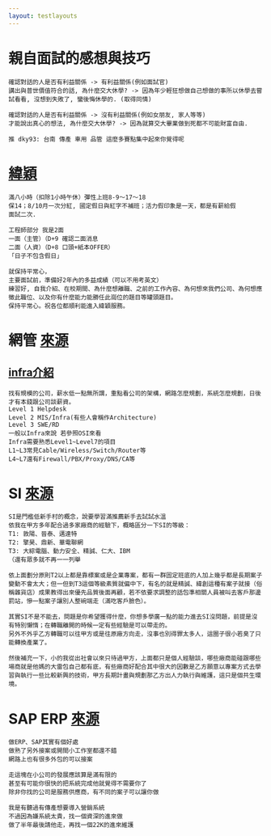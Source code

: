 ```yaml
---
layout: testlayouts
---
```


# 親自面試的感想與技巧
```
確認對話的人是否有利益關係 -> 有利益關係(例如面試官)
講出與普世價值符合的話, 為什麼交大休學? -> 因為年少輕狂想做自己想做的事所以休學去嘗試看看, 沒想到失敗了, 蠻後悔休學的. (取得同情)

確認對話的人是否有利益關係 -> 沒有利益關係(例如女朋友, 家人等等)
才能說出真心的想法, 為什麼交大休學? -> 因為就算交大畢業做到死都不可能財富自由.
```

```
推 dky93: 台南 傳產 車用 品管 這麼多賽點集中起來你覺得呢
```

# [緯穎](https://www.dcard.tw/f/job_search/p/241279265)
```
滿八小時（扣除1小時午休）彈性上班8-9～17～18
保14；8/10月一次分紅, 國定假日與紅字不補班；活力假印象是一天，都是有薪給假
面試二次.

工程師部分 我是2面
一面（主管）（D+9 確認二面消息
二面（人資）（D+8 口頭+紙本OFFER）
「日子不包含假日」

就保持平常心，
主要面試前，準備好2年內的多益成績（可以不用考英文）
練習好, 自我介紹、在校期間、為什麼想離職、之前的工作內容、為何想來我們公司、為何想應徵此職位、以及你有什麼能力能勝任此崗位的題目等罐頭題目。
保持平常心。祝各位都順利能進入緯穎服務。
```

# 網管 [來源](https://www.dcard.tw/f/job/p/237234955)
## [infra介紹](https://www.dcard.tw/f/tech_job/p/240502828)
```
找有規模的公司，薪水低一點無所謂，重點看公司的架構，網路怎麼規劃，系統怎麼規劃，日後才有本錢跟公司談薪資。
Level 1 Helpdesk
Level 2 MIS/Infra(有些人會稱作Architecture)
Level 3 SWE/RD
一般以Infra來說 若參照OSI來看
Infra需要熟悉Level1~Level7的項目
L1~L3常見Cable/Wireless/Switch/Router等
L4~L7還有Firewall/PBX/Proxy/DNS/CA等
```

# SI [來源](https://www.dcard.tw/f/job/p/241263664)
```
SI是門檻低新手村的概念，說要學習滿推薦新手去試試水溫
依我在甲方多年配合過多家廠商的經驗下，概略區分一下SI的等級：
T1: 敦陽、晉泰、邁達特
T2: 擎昊、鼎新、華電聯網
T3: 大綜電腦、動力安全、精誠、仁大、IBM
（還有眾多就不再一一列舉

依上面劃分原則T2以上都是靠標案或是企業專案，都有一群固定班底的人加上幾乎都是長期案子變動不會太大；但一但到T3這個等級素質就偏中下，有名的就是精誠、緯創這種有案子就接（俗稱雜貨店）成果教得出來優先品質後面再顧，若不依要求調整的話包準相關人員被叫去客戶那邊罰站，慘一點案子讓別人整碗端走（滿吃客戶臉色）。

其實SI不是不能去，問題是你希望獲得什麼，你想多學廣一點的能力進去SI沒問題，前提是沒有特別懶惰；在轉職離開的時候一定有些經驗是可以帶走的。
另外不外乎乙方轉職可以往甲方或是往原廠方向走，沒事也別得罪太多人，這圈子很小若臭了只能轉換產業了。

然後補充一下，小的我從出社會以來只待過甲方，上面都只是個人經驗談，哪些廠商能碰跟哪些場商就是他媽的大雷包自己都有底，有些廠商好配合其中很大的因數是乙方願意以專案方式去學習與執行一些比較新興的技術，甲方長期計畫與規劃那乙方出人力執行與維護，這只是個共生環境。
```

# SAP ERP [來源](https://www.dcard.tw/f/job/p/233111844)
```
做ERP、SAP其實有個好處
做熟了另外接案或開間小工作室都還不錯
網路上也有很多外包的可以接案

走這塊在小公司的發展應該算是滿有限的
甚至有可能你很快的把系統完成他就覺得不需要你了
除非你找的公司是服務供應商，有不同的案子可以讓你做

我是有聽過有傳產想要導入營銷系統
不過因為嫌系統太貴，找一個資深的進來做
做了半年最後請他走，再找一個22K的進來維護
```
